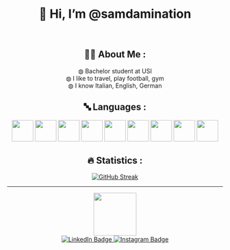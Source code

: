 <!-- START --->
<h1 align="center">👋 Hi, I’m @samdamination</h1>
</br>

<link rel="stylesheet" type='text/css' href="https://cdn.jsdelivr.net/gh/devicons/devicon@latest/devicon.min.css" />

<!-- ABOUT ME -->
<h2 align="center">
  👨‍💻 About Me :
</h2>
<div align="center">
<p>
  &#x25CD; Bachelor student at USI </br>
  &#x25CD;  I like to travel, play football, gym</br>
  &#x25CD; I know Italian, English, German </br>
</div>

<!--  PROGRAMMING LANGUAGES -->
<h2 align="center">
  &#128292; Languages :
</h2>
<div align="center">
<!-- for icons goto: https://devicon.dev -->
  <img src="https://cdn.jsdelivr.net/gh/devicons/devicon@latest/icons/java/java-original-wordmark.svg"  width="50px"/>
  <img src="https://cdn.jsdelivr.net/gh/devicons/devicon@latest/icons/python/python-original-wordmark.svg" width="50px" />
  <img src="https://cdn.jsdelivr.net/gh/devicons/devicon@latest/icons/html5/html5-plain-wordmark.svg" width="50px" />
  <img src="https://cdn.jsdelivr.net/gh/devicons/devicon@latest/icons/css3/css3-plain-wordmark.svg" width="50px" />
  <img src="https://cdn.jsdelivr.net/gh/devicons/devicon@latest/icons/javascript/javascript-original.svg" width="50px" />
  <img src="https://cdn.jsdelivr.net/gh/devicons/devicon@latest/icons/react/react-original-wordmark.svg" width="50px" />
  <img src="https://cdn.jsdelivr.net/gh/devicons/devicon@latest/icons/typescript/typescript-original.svg" width="50px" />
  <img src="https://cdn.jsdelivr.net/gh/devicons/devicon@latest/icons/c/c-original.svg" width="50px" />
  <img src="https://cdn.jsdelivr.net/gh/devicons/devicon@latest/icons/spring/spring-original.svg" width="50px"/>
          
</div>

<h2 align="center">
  &#128293; Statistics :
</h2>



<!-- STREAK STATS: goto http://github-readme-streak-stats.herokuapp.com/demo/ --->
<div align="center">
  <a href="https://git.io/streak-stats"><img src="http://github-readme-streak-stats.herokuapp.com?user=samdamination&theme=dark"       alt="GitHub Streak" /></a>
</div>
<!-- TOP LANGUAGE USAGE - NOT DONE 
[![Top Langs](https://github-readme-stats.vercel.app/api/top-langs/?username=samdamination&layout=compact&theme=vision-friendly-dark)](https://github.com/anuraghazra/github-readme-stats) -->


<hr>
<!-- GIF --->
<div id="header" align="center">
  <img src="https://media.giphy.com/media/v1.Y2lkPTc5MGI3NjExZTZud2Uybms4OWVybnU1dGF2bDdmZGl3djl0NnlnZDJzOXV6M2k1NiZlcD12MV9pbnRlcm5hbF9naWZfYnlfaWQmY3Q9Zw/JqmupuTVZYaQX5s094/giphy.gif" width="100"/>
</div>

<!-- views counter -->
<div align="center">
  <img src="https://komarev.com/ghpvc/?username=samdamination&style=flat-square&color=blue" alt=""/>
</div>
<!-- BADGES SOCIAL --->
<div id="badges" align="center">
  <a href="your-linkedin-URL">
    <img src="https://img.shields.io/badge/LinkedIn-blue?style=for-the-badge&logo=linkedin&logoColor=white" alt="LinkedIn Badge"/>
  </a>
  <!-- <a href="your-youtube-URL">
    <img src="https://img.shields.io/badge/YouTube-red?style=for-the-badge&logo=youtube&logoColor=white" alt="Youtube Badge"/>
  </a> --->
  <a href="your-twitter-URL">
    <img src="https://img.shields.io/badge/Instagram-E4405F?style=for-the-badge&logo=instagram&logoColor=white" alt="Instagram Badge"/>
  </a>
</div>



<!---
comments
--->
